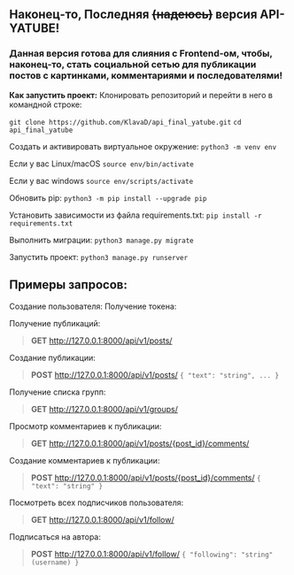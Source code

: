 ## Наконец-то, Последняя ~~(надеюсь)~~ версия API-YATUBE!
### Данная версия готова для слияния с Frontend-ом, чтобы, наконец-то, стать социальной сетью для публикации постов с картинками, комментариями и последователями!

**Как запустить проект:**
Клонировать репозиторий и перейти в него в командной строке:

`git clone https://github.com/KlavaD/api_final_yatube.git`
`cd api_final_yatube`

Cоздать и активировать виртуальное окружение:
`python3 -m venv env`

Если у вас Linux/macOS
`source env/bin/activate`

Если у вас windows
`source env/scripts/activate`

Обновить pip:
`python3 -m pip install --upgrade pip`

Установить зависимости из файла requirements.txt:
`pip install -r requirements.txt`

Выполнить миграции:
`python3 manage.py migrate`

Запустить проект:
`python3 manage.py runserver`

## Примеры запросов: ##
Создание пользователя:
Получение токена:

Получение публикаций:
>**GET** http://127.0.0.1:8000/api/v1/posts/

Создание публикации:
>**POST** http://127.0.0.1:8000/api/v1/posts/
`{
  "text": "string",
  ...
}`

Получение списка групп:
>**GET** http://127.0.0.1:8000/api/v1/groups/

Просмотр комментариев к публикации:
>**GET** http://127.0.0.1:8000/api/v1/posts/{post_id}/comments/

Создание комментариев к публикации:
>**POST** http://127.0.0.1:8000/api/v1/posts/{post_id}/comments/
`{
  "text": "string"
}`

Посмотреть всех подписчиков пользователя:
>**GET** http://127.0.0.1:8000/api/v1/follow/

Подписаться на автора:
>**POST** http://127.0.0.1:8000/api/v1/follow/
`{
  "following": "string"(username)
}`
